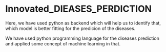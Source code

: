 # Innovated_DIEASES_PERDICTION

Here, we have used python as backend which will help us to identify that, which model is better fitting for the predicion of the diseases.

We have used python programming language for the diseases prediction and applied some concept of machine learning in that.

